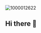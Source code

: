 ![1000012622](https://github.com/user-attachments/assets/e9e11fa8-1ada-4c0d-a750-eaecf90278e7)
## Hi there 👋

<!--
**human-umbrella/human-umbrella** is a ✨ _special_ ✨ repository because its `README.md` (this file) appears on your GitHub profile.

Here are some ideas to get you started:

- 🔭 I’m currently working on ...
- 🌱 I’m currently learning ...
- 👯 I’m looking to collaborate on ...
- 🤔 I’m looking for help with ...
- 💬 Ask me about ...
- 📫 How to reach me: ...
- 😄 Pronouns: ...
- ⚡ Fun fact: ...
-->
